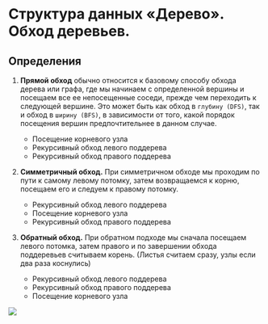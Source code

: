 # Структура данных «Дерево». Обход деревьев.

## Определения

1) **Прямой обход** обычно относится к базовому способу обхода дерева или графа, где мы начинаем с определенной вершины и посещаем все ее непосещенные соседи, прежде чем переходить к следующей вершине. Это может быть как обход в `глубину (DFS)`, так и обход в `ширину (BFS)`, в зависимости от того, какой порядок посещения вершин предпочтительнее в данном случае.
   * Посещение корневого узла
   * Рекурсивный обход левого поддерева
   * Рекурсивный обход правого поддерева

2) **Симметричный обход.** При симметричном обходе мы проходим по пути к самому левому потомку, затем возвращаемся к корню, посещаем его и следуем к правому потомку.
   * Рекурсивный обход левого поддерева
   * Посещение корневого узла
   * Рекурсивный обход правого поддерева
   
3) **Обратный обход.** При обратном подходе мы сначала посещаем левого потомка, затем правого и по завершении обхода поддеревьев считываем корень. (Листья считаем сразу, узлы если два раза коснулись)
   * Рекурсивный обход левого поддерева
   * Рекурсивный обход правого поддерева
   * Посещение корневого узла
   
![](../pictures/4.png)